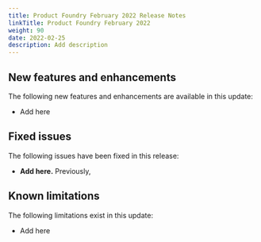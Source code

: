 ```yaml
---
title: Product Foundry February 2022 Release Notes
linkTitle: Product Foundry February 2022
weight: 90
date: 2022-02-25
description: Add description
---
```

## New features and enhancements

The following new features and enhancements are available in this update:

* Add here

## Fixed issues

The following issues have been fixed in this release:

* **Add here.** Previously,

## Known limitations

The following limitations exist in this update:

* Add here
